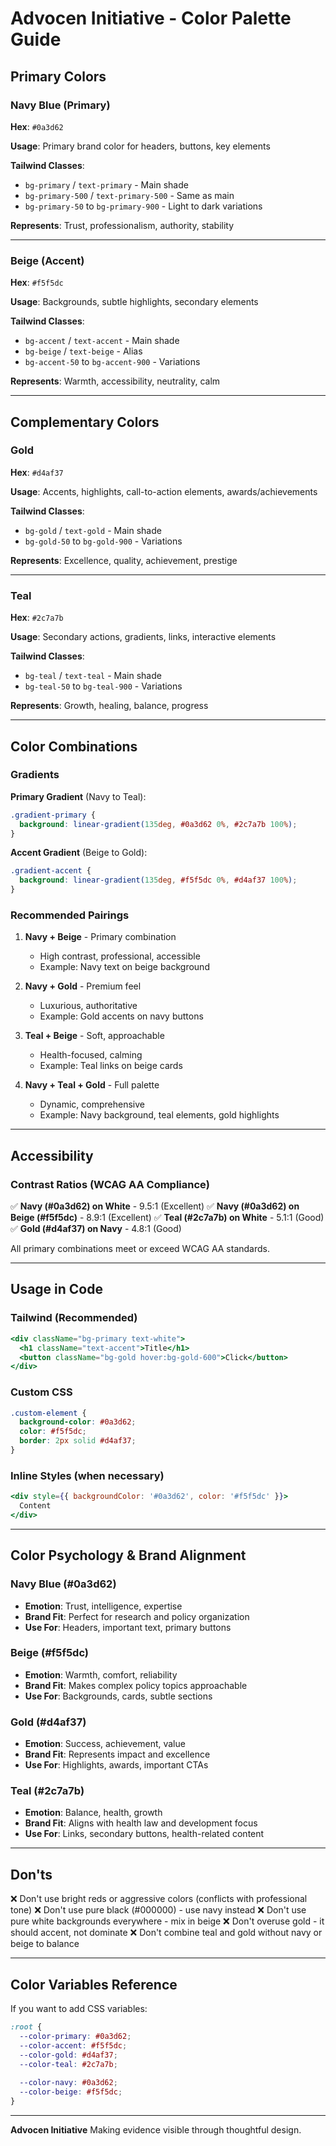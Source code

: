 # Advocen Initiative - Color Palette Guide

## Primary Colors

### Navy Blue (Primary)
**Hex**: `#0a3d62`

**Usage**: Primary brand color for headers, buttons, key elements

**Tailwind Classes**:
- `bg-primary` / `text-primary` - Main shade
- `bg-primary-500` / `text-primary-500` - Same as main
- `bg-primary-50` to `bg-primary-900` - Light to dark variations

**Represents**: Trust, professionalism, authority, stability

---

### Beige (Accent)
**Hex**: `#f5f5dc`

**Usage**: Backgrounds, subtle highlights, secondary elements

**Tailwind Classes**:
- `bg-accent` / `text-accent` - Main shade
- `bg-beige` / `text-beige` - Alias
- `bg-accent-50` to `bg-accent-900` - Variations

**Represents**: Warmth, accessibility, neutrality, calm

---

## Complementary Colors

### Gold
**Hex**: `#d4af37`

**Usage**: Accents, highlights, call-to-action elements, awards/achievements

**Tailwind Classes**:
- `bg-gold` / `text-gold` - Main shade
- `bg-gold-50` to `bg-gold-900` - Variations

**Represents**: Excellence, quality, achievement, prestige

---

### Teal
**Hex**: `#2c7a7b`

**Usage**: Secondary actions, gradients, links, interactive elements

**Tailwind Classes**:
- `bg-teal` / `text-teal` - Main shade
- `bg-teal-50` to `bg-teal-900` - Variations

**Represents**: Growth, healing, balance, progress

---

## Color Combinations

### Gradients

**Primary Gradient** (Navy to Teal):
```css
.gradient-primary {
  background: linear-gradient(135deg, #0a3d62 0%, #2c7a7b 100%);
}
```

**Accent Gradient** (Beige to Gold):
```css
.gradient-accent {
  background: linear-gradient(135deg, #f5f5dc 0%, #d4af37 100%);
}
```

### Recommended Pairings

1. **Navy + Beige** - Primary combination
   - High contrast, professional, accessible
   - Example: Navy text on beige background

2. **Navy + Gold** - Premium feel
   - Luxurious, authoritative
   - Example: Gold accents on navy buttons

3. **Teal + Beige** - Soft, approachable
   - Health-focused, calming
   - Example: Teal links on beige cards

4. **Navy + Teal + Gold** - Full palette
   - Dynamic, comprehensive
   - Example: Navy background, teal elements, gold highlights

---

## Accessibility

### Contrast Ratios (WCAG AA Compliance)

✅ **Navy (#0a3d62) on White** - 9.5:1 (Excellent)
✅ **Navy (#0a3d62) on Beige (#f5f5dc)** - 8.9:1 (Excellent)
✅ **Teal (#2c7a7b) on White** - 5.1:1 (Good)
✅ **Gold (#d4af37) on Navy** - 4.8:1 (Good)

All primary combinations meet or exceed WCAG AA standards.

---

## Usage in Code

### Tailwind (Recommended)
```jsx
<div className="bg-primary text-white">
  <h1 className="text-accent">Title</h1>
  <button className="bg-gold hover:bg-gold-600">Click</button>
</div>
```

### Custom CSS
```css
.custom-element {
  background-color: #0a3d62;
  color: #f5f5dc;
  border: 2px solid #d4af37;
}
```

### Inline Styles (when necessary)
```jsx
<div style={{ backgroundColor: '#0a3d62', color: '#f5f5dc' }}>
  Content
</div>
```

---

## Color Psychology & Brand Alignment

### Navy Blue (#0a3d62)
- **Emotion**: Trust, intelligence, expertise
- **Brand Fit**: Perfect for research and policy organization
- **Use For**: Headers, important text, primary buttons

### Beige (#f5f5dc)
- **Emotion**: Warmth, comfort, reliability
- **Brand Fit**: Makes complex policy topics approachable
- **Use For**: Backgrounds, cards, subtle sections

### Gold (#d4af37)
- **Emotion**: Success, achievement, value
- **Brand Fit**: Represents impact and excellence
- **Use For**: Highlights, awards, important CTAs

### Teal (#2c7a7b)
- **Emotion**: Balance, health, growth
- **Brand Fit**: Aligns with health law and development focus
- **Use For**: Links, secondary buttons, health-related content

---

## Don'ts

❌ Don't use bright reds or aggressive colors (conflicts with professional tone)
❌ Don't use pure black (#000000) - use navy instead
❌ Don't use pure white backgrounds everywhere - mix in beige
❌ Don't overuse gold - it should accent, not dominate
❌ Don't combine teal and gold without navy or beige to balance

---

## Color Variables Reference

If you want to add CSS variables:

```css
:root {
  --color-primary: #0a3d62;
  --color-accent: #f5f5dc;
  --color-gold: #d4af37;
  --color-teal: #2c7a7b;
  
  --color-navy: #0a3d62;
  --color-beige: #f5f5dc;
}
```

---

**Advocen Initiative**
Making evidence visible through thoughtful design.
